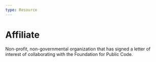 ```yaml
---
type: Resource
---
```


# Affiliate

Non-profit, non-governmental organization that has signed a letter of interest of collaborating with the Foundation for Public Code.
